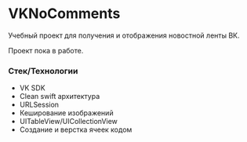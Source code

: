 # VKNoComments

Учебный проект для получения и отображения новостной ленты ВК. 

Проект пока в работе.

### Стек/Технологии
- VK SDK
- Clean swift архитектура
- URLSession
- Кеширование изображений
- UITableView/UICollectionView
- Создание и верстка ячеек кодом
